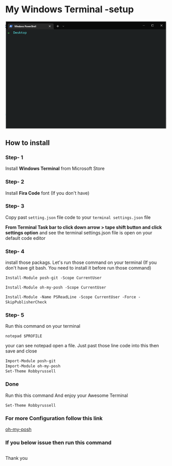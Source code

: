 # My Windows Terminal -setup

<p align="">
  <img src="https://github.com/dev-rsrimon/my-windows-terminal-setup/blob/main/demo.png" width="550" title="hover text">
</p>

## How to install 

### Step- 1

Install **Windows Terminal** from Microsoft Store

### Step- 2
Install **Fira Code** font (If you don't have)

### Step- 3
Copy past `setting.json` file code to your `terminal settings.json` file 

**From Terminal Task bar to click down arrow > tape shift button and click settings option** and see the terminal settings.json file is open on your default code editor

### Step- 4
install those packags.
Let's run those command on your terminal (If you don't have git bash. You need to install it before run those command)

```
Install-Module posh-git -Scope CurrentUser
```

```
Install-Module oh-my-posh -Scope CurrentUser
```

```
Install-Module -Name PSReadLine -Scope CurrentUser -Force -SkipPublisherCheck
```

### Step- 5
Run this command on your terminal 

```
notepad $PROFILE
```

your can see notepad open a file. Just past those line code into this then save and close

```
Import-Module posh-git
Import-Module oh-my-posh
Set-Theme Robbyrussell
```

###  Done 
Run this this command And enjoy your Awesome Terminal 

```
Set-Theme Robbyrussell
```

### For more Configuration follow this link
[oh-my-posh](https://github.com/JanDeDobbeleer/oh-my-posh2#installation)


### If you below issue then run this command
```

```



Thank you

